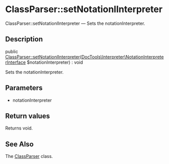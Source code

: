 ClassParser::setNotationlInterpreter
================

ClassParser::setNotationlInterpreter — Sets the notationInterpreter.

Description
---------------


public [ClassParser::setNotationlInterpreter](https://github.com/lingtalfi/DocTools/blob/master/doc/api/DocTools/ClassParser/ClassParser/setNotationlInterpreter.md)([DocTools\Interpreter\NotationInterpreterInterface](https://github.com/lingtalfi/DocTools/blob/master/doc/api/DocTools/Interpreter/NotationInterpreterInterface.md) $notationInterpreter) : void




Sets the notationInterpreter.




Parameters
--------------


- notationInterpreter
    


Return values
----------------

Returns void.









See Also
-----------

The [ClassParser](https://github.com/lingtalfi/DocTools/blob/master/doc/api/DocTools/ClassParser/ClassParser.md) class.
